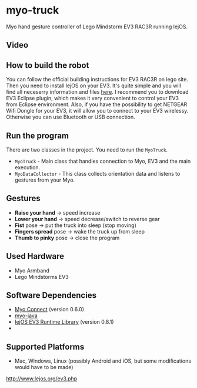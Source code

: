 myo-truck
=========

Myo hand gesture controller of Lego Mindstorm EV3 RAC3R running lejOS.

## Video

## How to build the robot
You can follow the official building instructions for EV3 RAC3R on lego site. Then you need to install lejOS on your EV3. It's quite simple and you will find all neceserry information and files [here](http://www.lejos.org/ev3.php). I recommend you to download EV3 Eclipse plugin, which makes it very convenient to control your EV3 from Eclipse environment. Also, if you have the possibility to get NETGEAR Wifi Dongle for your EV3, it will allow you to connect to your EV3 wirelessy. Otherwise you can use Bluetooth or USB connection.

## Run the program
There are two classes in the project. You need to run the `MyoTruck`.
- `MyoTruck` - Main class that handles connection to Myo, EV3 and the main execution.
- `MyoDataCollector` - This class collects orientation data and listens to gestures from your Myo.

## Gestures
- **Raise your hand** -> speed increase
- **Lower your hand** -> speed decrease/switch to reverse gear
- **Fist** pose -> put the truck into sleep (stop moving)
- **Fingers spread** pose -> wake the truck up from sleep
- **Thumb to pinky** pose -> close the program

## Used Hardware
- Myo Armband
- Lego Mindstorms EV3

## Software Dependencies
- [Myo Connect](https://developer.thalmic.com/downloads) (version 0.6.0)
- [myo-java](https://github.com/NicholasAStuart/myo-java) 
- [lejOS EV3 Runtime Library](http://sourceforge.net/projects/lejos/files/lejos-EV3/0.8.1-beta/) (version 0.8.1)
- 


## Supported Platforms
- Mac, Windows, Linux (possibly Android and iOS, but some modifications would have to be made)

http://www.lejos.org/ev3.php


